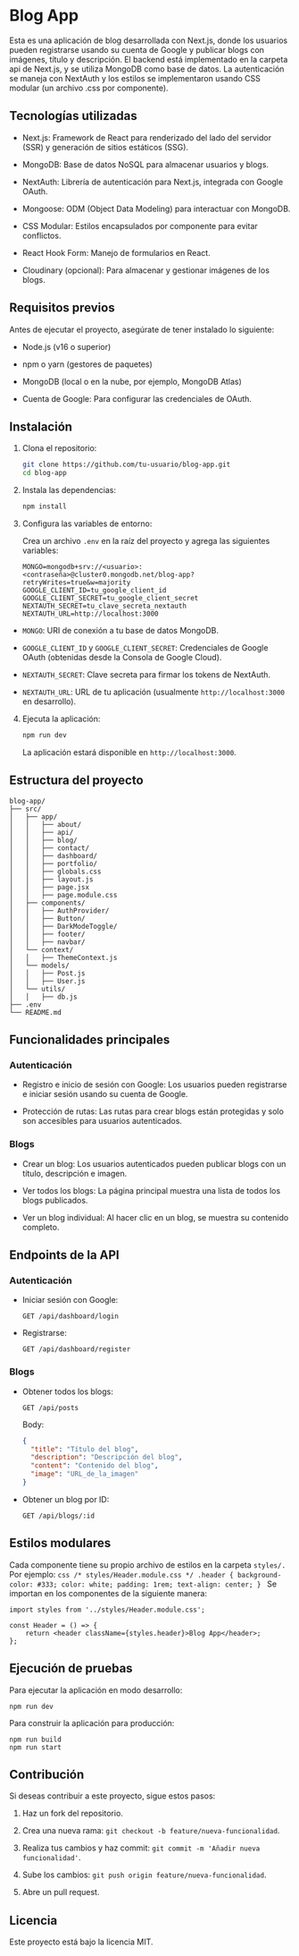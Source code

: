 # Blog App

Esta es una aplicación de blog desarrollada con Next.js, donde los usuarios pueden registrarse usando su cuenta de Google y publicar blogs con imágenes, título y descripción. El backend está implementado en la carpeta api de Next.js, y se utiliza MongoDB como base de datos. La autenticación se maneja con NextAuth y los estilos se implementaron usando CSS modular (un archivo .css por componente).

## Tecnologías utilizadas

- Next.js: Framework de React para renderizado del lado del servidor (SSR) y generación de sitios estáticos (SSG).

- MongoDB: Base de datos NoSQL para almacenar usuarios y blogs.

- NextAuth: Librería de autenticación para Next.js, integrada con Google OAuth.

- Mongoose: ODM (Object Data Modeling) para interactuar con MongoDB.

- CSS Modular: Estilos encapsulados por componente para evitar conflictos.

- React Hook Form: Manejo de formularios en React.

- Cloudinary (opcional): Para almacenar y gestionar imágenes de los blogs.

## Requisitos previos

Antes de ejecutar el proyecto, asegúrate de tener instalado lo siguiente:

- Node.js (v16 o superior)

- npm o yarn (gestores de paquetes)

- MongoDB (local o en la nube, por ejemplo, MongoDB Atlas)

- Cuenta de Google: Para configurar las credenciales de OAuth.

## Instalación

1. Clona el repositorio:

   ```bash
   git clone https://github.com/tu-usuario/blog-app.git
   cd blog-app
   ```

2. Instala las dependencias:

   ```bash
   npm install
   ```

3. Configura las variables de entorno:

   Crea un archivo `.env` en la raíz del proyecto y agrega las siguientes variables:

   ```
   MONGO=mongodb+srv://<usuario>:<contraseña>@cluster0.mongodb.net/blog-app?retryWrites=true&w=majority
   GOOGLE_CLIENT_ID=tu_google_client_id
   GOOGLE_CLIENT_SECRET=tu_google_client_secret
   NEXTAUTH_SECRET=tu_clave_secreta_nextauth
   NEXTAUTH_URL=http://localhost:3000
   ```

- `MONGO`: URI de conexión a tu base de datos MongoDB.

- `GOOGLE_CLIENT_ID` y `GOOGLE_CLIENT_SECRET`: Credenciales de Google OAuth (obtenidas desde la Consola de Google Cloud).

- `NEXTAUTH_SECRET`: Clave secreta para firmar los tokens de NextAuth.

- `NEXTAUTH_URL`: URL de tu aplicación (usualmente `http://localhost:3000` en desarrollo).

4. Ejecuta la aplicación:

   ```bash
   npm run dev
   ```

   La aplicación estará disponible en `http://localhost:3000`.

## Estructura del proyecto

    blog-app/
    ├── src/
    │   ├── app/
    │   │   ├── about/
    │   │   ├── api/
    │   │   ├── blog/
    │   │   ├── contact/
    │   │   ├── dashboard/
    │   │   ├── portfolio/
    │   │   ├── globals.css
    │   │   ├── layout.js
    │   │   ├── page.jsx
    │   │   ├── page.module.css
    │   ├── components/
    │   │   ├── AuthProvider/
    │   │   ├── Button/
    │   │   ├── DarkModeToggle/
    │   │   ├── footer/
    │   │   ├── navbar/
    │   └── context/
    │   │   ├── ThemeContext.js
    │   └── models/
    │   │   ├── Post.js
    │   │   ├── User.js
    │   └── utils/
    │   │   ├── db.js
    ├── .env
    └── README.md

## Funcionalidades principales

### Autenticación

- Registro e inicio de sesión con Google: Los usuarios pueden registrarse e iniciar sesión usando su cuenta de Google.

- Protección de rutas: Las rutas para crear blogs están protegidas y solo son accesibles para usuarios autenticados.

### Blogs

- Crear un blog: Los usuarios autenticados pueden publicar blogs con un título, descripción e imagen.

- Ver todos los blogs: La página principal muestra una lista de todos los blogs publicados.

- Ver un blog individual: Al hacer clic en un blog, se muestra su contenido completo.

## Endpoints de la API

### Autenticación

- Iniciar sesión con Google:

  `GET /api/dashboard/login`

- Registrarse:

  `GET /api/dashboard/register`

### Blogs

- Obtener todos los blogs:

  `GET /api/posts`

  Body:

  ```json
  {
    "title": "Título del blog",
    "description": "Descripción del blog",
    "content": "Contenido del blog",
    "image": "URL_de_la_imagen"
  }
  ```

- Obtener un blog por ID:

  `GET /api/blogs/:id`

## Estilos modulares

Cada componente tiene su propio archivo de estilos en la carpeta `styles/.` Por ejemplo:
    ```css
    /* styles/Header.module.css */
    .header {
        background-color: #333;
        color: white;
        padding: 1rem;
        text-align: center;
    }
    ```
Se importan en los componentes de la siguiente manera:

    import styles from '../styles/Header.module.css';

    const Header = () => {
        return <header className={styles.header}>Blog App</header>;
    };

## Ejecución de pruebas

Para ejecutar la aplicación en modo desarrollo:

    npm run dev

Para construir la aplicación para producción:

    npm run build
    npm run start

## Contribución

Si deseas contribuir a este proyecto, sigue estos pasos:

1. Haz un fork del repositorio.

2. Crea una nueva rama: `git checkout -b feature/nueva-funcionalidad`.

3. Realiza tus cambios y haz commit: `git commit -m 'Añadir nueva funcionalidad'`.

4. Sube los cambios: `git push origin feature/nueva-funcionalidad`.

5. Abre un pull request.

## Licencia
Este proyecto está bajo la licencia MIT.
